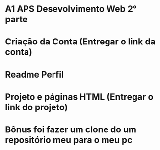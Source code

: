 # A1 APS Desevolvimento Web 2° parte
# Criação da Conta (Entregar o link da conta)
# Readme Perfil
# Projeto e páginas HTML (Entregar o link do projeto)

# Bônus foi fazer um clone do um repositório meu para o meu pc
